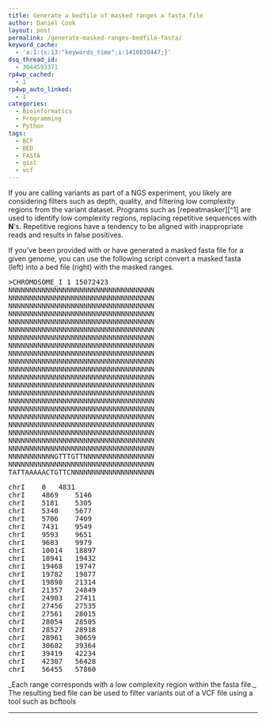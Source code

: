```yaml
---
title: Generate a bedfile of masked ranges a fasta file
author: Daniel Cook
layout: post
permalink: /generate-masked-ranges-bedfile-fasta/
keyword_cache:
  - 'a:1:{s:13:"keywords_time";i:1410830447;}'
dsq_thread_id:
  - 3044593371
rp4wp_cached:
  - 1
rp4wp_auto_linked:
  - 1
categories:
  - Bioinformatics
  - Programming
  - Python
tags:
  - BCF
  - BED
  - FASTA
  - gist
  - vcf
---
```

If you are calling variants as part of a <acronym name="Next Generation Sequencing">NGS</acronym> experiment, you likely are considering filters such as depth, quality, and filtering low complexity regions from the variant dataset. Programs such as [repeatmasker][^1] are used to identify low complexity regions, replacing repetitive sequences with **N**'s. Repetitive regions have a tendency to be aligned with inappropriate reads and results in false positives.

If you've been provided with or have generated a masked fasta file for a given genome, you can use the following script convert a masked fasta (left) into a bed file (right) with the masked ranges.

<div class="row">
  <div class="col-md-6">
    <pre>
>CHROMOSOME_I 1 15072423
NNNNNNNNNNNNNNNNNNNNNNNNNNNNNNNNNNN
NNNNNNNNNNNNNNNNNNNNNNNNNNNNNNNNNNN
NNNNNNNNNNNNNNNNNNNNNNNNNNNNNNNNNNN
NNNNNNNNNNNNNNNNNNNNNNNNNNNNNNNNNNN
NNNNNNNNNNNNNNNNNNNNNNNNNNNNNNNNNNN
NNNNNNNNNNNNNNNNNNNNNNNNNNNNNNNNNNN
NNNNNNNNNNNNNNNNNNNNNNNNNNNNNNNNNNN
NNNNNNNNNNNNNNNNNNNNNNNNNNNNNNNNNNN
NNNNNNNNNNNNNNNNNNNNNNNNNNNNNNNNNNN
NNNNNNNNNNNNNNNNNNNNNNNNNNNNNNNNNNN
NNNNNNNNNNNNNNNNNNNNNNNNNNNNNNNNNNN
NNNNNNNNNNNNNNNNNNNNNNNNNNNNNNNNNNN
NNNNNNNNNNNNNNNNNNNNNNNNNNNNNNNNNNN
NNNNNNNNNNNNNNNNNNNNNNNNNNNNNNNNNNN
NNNNNNNNNNNNNNNNNNNNNNNNNNNNNNNNNNN
NNNNNNNNNNNNNNNNNNNNNNNNNNNNNNNNNNN
NNNNNNNNNNNNNNNNNNNNNNNNNNNNNNNNNNN
NNNNNNNNNNNNNNNNNNNNNNNNNNNNNNNNNNN
NNNNNNNNNNNNNNNNNNNNNNNNNNNNNNNNNNN
NNNNNNNNNNNNNNNNNNNNNNNNNNNNNNNNNNN
NNNNNNNNNNNNNNNNNNNNNNNNNNNNNNNNNNN
NNNNNNNNNNNGTTTGTTNNNNNNNNNNNNNNNNN
NNNNNNNNNNNNNNNNNNNNNNNNNNNNNNNNNNN
TATTAAAAACTGTTCNNNNNNNNNNNNNNNNNNNN
</pre>
  </div>
  
  <div class="col-md-6">
    <pre>
chrI    0   4831
chrI    4869    5146
chrI    5181    5305
chrI    5340    5677
chrI    5706    7409
chrI    7431    9549
chrI    9593    9651
chrI    9683    9979
chrI    10014   18897
chrI    18941   19432
chrI    19468   19747
chrI    19782   19877
chrI    19898   21314
chrI    21357   24849
chrI    24903   27411
chrI    27456   27535
chrI    27561   28015
chrI    28054   28505
chrI    28527   28918
chrI    28961   30659
chrI    30682   39364
chrI    39419   42234
chrI    42307   56428
chrI    56455   57860
</pre>
</div>
</div>
_Each range corresponds with a low complexity region within the fasta file._ The resulting bed file can be used to filter variants out of a VCF file using a tool such as bcftools

---- 
 [1]: http://www.repeatmasker.org/